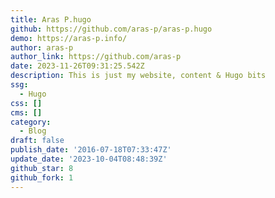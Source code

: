 ```yaml
---
title: Aras P.hugo
github: https://github.com/aras-p/aras-p.hugo
demo: https://aras-p.info/
author: aras-p
author_link: https://github.com/aras-p
date: 2023-11-26T09:31:25.542Z
description: This is just my website, content & Hugo bits
ssg:
  - Hugo
css: []
cms: []
category:
  - Blog
draft: false
publish_date: '2016-07-18T07:33:47Z'
update_date: '2023-10-04T08:48:39Z'
github_star: 8
github_fork: 1
---
```

